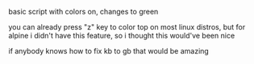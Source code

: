 basic script with colors on, changes to green

you can already press "z" key to color top on most linux distros, 
but for alpine i didn't have this feature,
so i thought this would've been nice 

if anybody knows how to fix kb to gb that would be amazing
